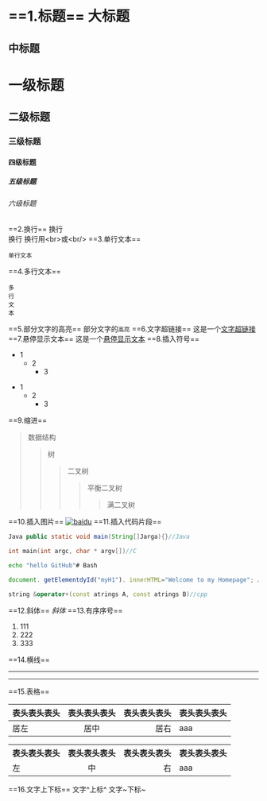 ==1.标题==
大标题
===
中标题
---
# 一级标题
## 二级标题
### 三级标题
#### 四级标题
##### 五级标题
###### 六级标题
==2.换行==
换行<br>换行
换行用\<br>或\<br/>
==3.单行文本==

    单行文本
==4.多行文本==

    多
    行
    文
    本
==5.部分文字的高亮==
部分文字的`高亮`
==6.文字超链接==
这是一个[文字超链接](https://www.baidu.com)
==7.悬停显示文本==
这是一个[悬停显示文本](https://www.baidu.com "悬停显示")
==8.插入符号==
* 1
  * 2
    * 3
- 1
  - 2
    - 3

==9.缩进==
>数据结构
>>树
>>>二叉树
>>>>平衡二叉树
>>>>>满二叉树

==10.插入图片==
[![baidu](http://www.baidu.com/img/bdlogo.gif "百度logo")](http://baidu.com)
==11.插入代码片段==
```java
Java public static void main(String[]Jarga){}//Java
```
```c
int main(int argc, char * argv[])//C
```
```bash
echo "hello GitHub"# Bash
```
```javascript
document. getElementdyId("myH1"). innerHTML="Welcome to my Homepage"; //javascript
```
```cpp
string &operator+(const atrings A, const atrings B)//cpp
```
==12.斜体==
*斜体*
==13.有序序号==
1. 111
2. 222
3. 333

==14.横线==

---
***
==15.表格==

 | 表头表头表头 | 表头表头表头 | 表头表头表头 | 表头表头表头 |
 | ------------ | :----------: | -----------: | ------------ |
 | 居左         |     居中     |         居右 | aaa          |

<table>
<tr><th align="left">表头表头表头</th><th>表头表头表头</th><th>表头表头表头</th><th>表头表头表头</th></tr>
<tr><td align="left">左</td><td align="center">中</td><td align="right">右</td><td>aaa</td></tr>
</table>

==16.文字上下标==
文字^上标^
文字~下标~
